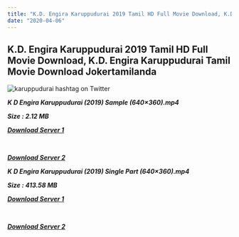 ```yaml
---
title: "K.D. Engira Karuppudurai 2019 Tamil HD Full Movie Download, K.D. Engira Karuppudurai Tamil Movie Download Jokertamilanda"
date: "2020-04-06"
---
```


## K.D. Engira Karuppudurai 2019 Tamil HD Full Movie Download, K.D. Engira Karuppudurai Tamil Movie Download Jokertamilanda

![karuppudurai hashtag on Twitter](https://pbs.twimg.com/media/EJpCvelVAAMFi5h.jpg)

_**K D Engira Karuppudurai (2019) Sample (640×360).mp4**_

_**Size : 2.12 MB**_

_**[Download Server 1](http://c1.wetransfer.vip/files/Tamil{a3b04ca4513862e5e6faa05865f310bf9da13080b46bbc045b167bb82cb0d9ff}20Movies/Tamil{a3b04ca4513862e5e6faa05865f310bf9da13080b46bbc045b167bb82cb0d9ff}202019{a3b04ca4513862e5e6faa05865f310bf9da13080b46bbc045b167bb82cb0d9ff}20Movies/K.D.{a3b04ca4513862e5e6faa05865f310bf9da13080b46bbc045b167bb82cb0d9ff}20Engira{a3b04ca4513862e5e6faa05865f310bf9da13080b46bbc045b167bb82cb0d9ff}20Karuppudurai{a3b04ca4513862e5e6faa05865f310bf9da13080b46bbc045b167bb82cb0d9ff}20(2019)/K.D.{a3b04ca4513862e5e6faa05865f310bf9da13080b46bbc045b167bb82cb0d9ff}20Engira{a3b04ca4513862e5e6faa05865f310bf9da13080b46bbc045b167bb82cb0d9ff}20Karuppudurai{a3b04ca4513862e5e6faa05865f310bf9da13080b46bbc045b167bb82cb0d9ff}20(2019){a3b04ca4513862e5e6faa05865f310bf9da13080b46bbc045b167bb82cb0d9ff}20Proper{a3b04ca4513862e5e6faa05865f310bf9da13080b46bbc045b167bb82cb0d9ff}20HDRp/K{a3b04ca4513862e5e6faa05865f310bf9da13080b46bbc045b167bb82cb0d9ff}20D{a3b04ca4513862e5e6faa05865f310bf9da13080b46bbc045b167bb82cb0d9ff}20Engira{a3b04ca4513862e5e6faa05865f310bf9da13080b46bbc045b167bb82cb0d9ff}20Karuppudurai{a3b04ca4513862e5e6faa05865f310bf9da13080b46bbc045b167bb82cb0d9ff}20(2019){a3b04ca4513862e5e6faa05865f310bf9da13080b46bbc045b167bb82cb0d9ff}20Sample{a3b04ca4513862e5e6faa05865f310bf9da13080b46bbc045b167bb82cb0d9ff}20(640x360).mp4)**_

_**[  
](http://c1.wetransfer.vip/files/Tamil{a3b04ca4513862e5e6faa05865f310bf9da13080b46bbc045b167bb82cb0d9ff}20Movies/Tamil{a3b04ca4513862e5e6faa05865f310bf9da13080b46bbc045b167bb82cb0d9ff}202019{a3b04ca4513862e5e6faa05865f310bf9da13080b46bbc045b167bb82cb0d9ff}20Movies/K.D.{a3b04ca4513862e5e6faa05865f310bf9da13080b46bbc045b167bb82cb0d9ff}20Engira{a3b04ca4513862e5e6faa05865f310bf9da13080b46bbc045b167bb82cb0d9ff}20Karuppudurai{a3b04ca4513862e5e6faa05865f310bf9da13080b46bbc045b167bb82cb0d9ff}20(2019)/K.D.{a3b04ca4513862e5e6faa05865f310bf9da13080b46bbc045b167bb82cb0d9ff}20Engira{a3b04ca4513862e5e6faa05865f310bf9da13080b46bbc045b167bb82cb0d9ff}20Karuppudurai{a3b04ca4513862e5e6faa05865f310bf9da13080b46bbc045b167bb82cb0d9ff}20(2019){a3b04ca4513862e5e6faa05865f310bf9da13080b46bbc045b167bb82cb0d9ff}20Proper{a3b04ca4513862e5e6faa05865f310bf9da13080b46bbc045b167bb82cb0d9ff}20HDRp/K{a3b04ca4513862e5e6faa05865f310bf9da13080b46bbc045b167bb82cb0d9ff}20D{a3b04ca4513862e5e6faa05865f310bf9da13080b46bbc045b167bb82cb0d9ff}20Engira{a3b04ca4513862e5e6faa05865f310bf9da13080b46bbc045b167bb82cb0d9ff}20Karuppudurai{a3b04ca4513862e5e6faa05865f310bf9da13080b46bbc045b167bb82cb0d9ff}20(2019){a3b04ca4513862e5e6faa05865f310bf9da13080b46bbc045b167bb82cb0d9ff}20Sample{a3b04ca4513862e5e6faa05865f310bf9da13080b46bbc045b167bb82cb0d9ff}20(640x360).mp4)**_

_**[Download Server 2](http://c1.wetransfer.vip/files/Tamil{a3b04ca4513862e5e6faa05865f310bf9da13080b46bbc045b167bb82cb0d9ff}20Movies/Tamil{a3b04ca4513862e5e6faa05865f310bf9da13080b46bbc045b167bb82cb0d9ff}202019{a3b04ca4513862e5e6faa05865f310bf9da13080b46bbc045b167bb82cb0d9ff}20Movies/K.D.{a3b04ca4513862e5e6faa05865f310bf9da13080b46bbc045b167bb82cb0d9ff}20Engira{a3b04ca4513862e5e6faa05865f310bf9da13080b46bbc045b167bb82cb0d9ff}20Karuppudurai{a3b04ca4513862e5e6faa05865f310bf9da13080b46bbc045b167bb82cb0d9ff}20(2019)/K.D.{a3b04ca4513862e5e6faa05865f310bf9da13080b46bbc045b167bb82cb0d9ff}20Engira{a3b04ca4513862e5e6faa05865f310bf9da13080b46bbc045b167bb82cb0d9ff}20Karuppudurai{a3b04ca4513862e5e6faa05865f310bf9da13080b46bbc045b167bb82cb0d9ff}20(2019){a3b04ca4513862e5e6faa05865f310bf9da13080b46bbc045b167bb82cb0d9ff}20Proper{a3b04ca4513862e5e6faa05865f310bf9da13080b46bbc045b167bb82cb0d9ff}20HDRp/K{a3b04ca4513862e5e6faa05865f310bf9da13080b46bbc045b167bb82cb0d9ff}20D{a3b04ca4513862e5e6faa05865f310bf9da13080b46bbc045b167bb82cb0d9ff}20Engira{a3b04ca4513862e5e6faa05865f310bf9da13080b46bbc045b167bb82cb0d9ff}20Karuppudurai{a3b04ca4513862e5e6faa05865f310bf9da13080b46bbc045b167bb82cb0d9ff}20(2019){a3b04ca4513862e5e6faa05865f310bf9da13080b46bbc045b167bb82cb0d9ff}20Sample{a3b04ca4513862e5e6faa05865f310bf9da13080b46bbc045b167bb82cb0d9ff}20(640x360).mp4)**_

**_K D Engira Karuppudurai (2019) Single Part (640×360).mp4_**

**_Size : 413.58 MB_**

**_[Download Server 1](http://c5.wetransfer.vip//files/K{a3b04ca4513862e5e6faa05865f310bf9da13080b46bbc045b167bb82cb0d9ff}20D{a3b04ca4513862e5e6faa05865f310bf9da13080b46bbc045b167bb82cb0d9ff}20Engira{a3b04ca4513862e5e6faa05865f310bf9da13080b46bbc045b167bb82cb0d9ff}20Karuppudurai{a3b04ca4513862e5e6faa05865f310bf9da13080b46bbc045b167bb82cb0d9ff}20(2019).mp4)_**

**_[  
](http://c5.wetransfer.vip//files/K{a3b04ca4513862e5e6faa05865f310bf9da13080b46bbc045b167bb82cb0d9ff}20D{a3b04ca4513862e5e6faa05865f310bf9da13080b46bbc045b167bb82cb0d9ff}20Engira{a3b04ca4513862e5e6faa05865f310bf9da13080b46bbc045b167bb82cb0d9ff}20Karuppudurai{a3b04ca4513862e5e6faa05865f310bf9da13080b46bbc045b167bb82cb0d9ff}20(2019).mp4)_**

**_[Download Server 2](http://c5.wetransfer.vip//files/K{a3b04ca4513862e5e6faa05865f310bf9da13080b46bbc045b167bb82cb0d9ff}20D{a3b04ca4513862e5e6faa05865f310bf9da13080b46bbc045b167bb82cb0d9ff}20Engira{a3b04ca4513862e5e6faa05865f310bf9da13080b46bbc045b167bb82cb0d9ff}20Karuppudurai{a3b04ca4513862e5e6faa05865f310bf9da13080b46bbc045b167bb82cb0d9ff}20(2019).mp4)_**
